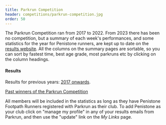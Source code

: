 ```yaml
---
title: Parkrun Competition
header: competitions/parkrun-competition.jpg
order: 50
---
```


The Parkrun Competition ran from 2017 to 2022.  From 2023 there has been no competition, but a summary of each week's performances, and some statistics for the year for Penistone runners, are kept up to date on the [results website](http://results.pfrac.co.uk/). All the columns on the summary pages are sortable, so you can sort by fastest time, best age grade, most parkruns etc by clicking on the column headings.

#### Results

Results for previous years: [2017 onwards](http://results.pfrac.co.uk).

[Past winners of the Parkrun Competition](http://results.pfrac.co.uk/awards/)

All members will be included in the statistics as long as they have Penistone Footpath Runners registered with Parkrun as their club. To add Penistone as your club click on "manage my profile" in any of your results emails from Parkrun, and then use the "update" link on the _My Links_ page.